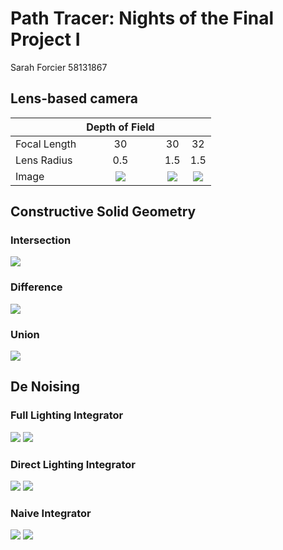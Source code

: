 Path Tracer: Nights of the Final Project I
======================

Sarah Forcier 
58131867


Lens-based camera 
--------
|  	|  		Depth of Field			|  					| 					|
| -----------	| :----------: 			| :-------: 			| :-------: 			|
| Focal Length 	| 30 					| 30 					| 32 					|
| Lens Radius 	| 0.5 					| 1.5 					| 1.5 					|
| Image 	 	| ![](./depth30r05.png) | ![](./depth30r15.png) 	| ![](./depth32r15.png) |


Constructive Solid Geometry
----------------
### Intersection
![](./funsphere.png)

### Difference
![](./funsphere2.png)

### Union
![](./funsphere3.png)

De Noising
-----------

### Full Lighting Integrator

![](./full.png) ![](./full_post.png)

### Direct Lighting Integrator

![](./direct.png) ![](./direct_post.png)

### Naive Integrator

![](./naive.png) ![](./naive_post.png)

